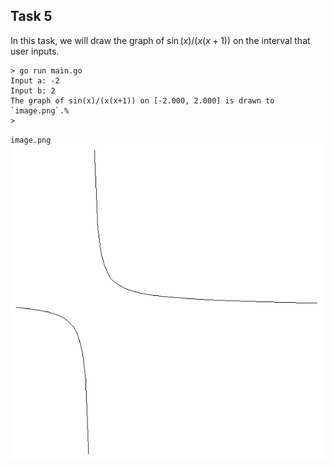 ## Task 5

In this task, we will draw the graph of $\sin(x)/(x(x+1))$ on the interval that user inputs.
```
> go run main.go
Input a: -2
Input b: 2
The graph of sin(x)/(x(x+1)) on [-2.000, 2.000] is drawn to `image.png`.% 
>
```
`image.png`
![](./image.png)